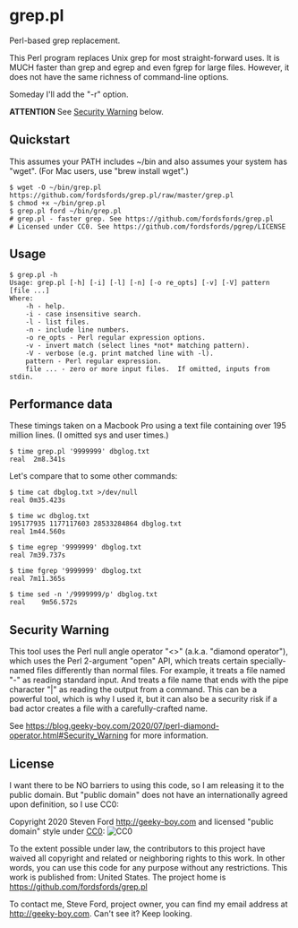 # grep.pl
Perl-based grep replacement.

This Perl program replaces Unix grep for most straight-forward
uses.
It is MUCH faster than grep and egrep and even fgrep for large files.
However, it does not have the same richness of command-line
options.

Someday I'll add the "-r" option.

**ATTENTION** See [Security Warning](#security-warning) below.


## Quickstart

This assumes your PATH includes ~/bin and also assumes your system has "wget".
(For Mac users, use "brew install wget".)

````
$ wget -O ~/bin/grep.pl https://github.com/fordsfords/grep.pl/raw/master/grep.pl
$ chmod +x ~/bin/grep.pl
$ grep.pl ford ~/bin/grep.pl
# grep.pl - faster grep. See https://github.com/fordsfords/grep.pl
# Licensed under CC0. See https://github.com/fordsfords/pgrep/LICENSE
````


## Usage

````
$ grep.pl -h
Usage: grep.pl [-h] [-i] [-l] [-n] [-o re_opts] [-v] [-V] pattern [file ...]
Where:
    -h - help.
    -i - case insensitive search.
    -l - list files.
    -n - include line numbers.
    -o re_opts - Perl regular expression options.
    -v - invert match (select lines *not* matching pattern).
    -V - verbose (e.g. print matched line with -l).
    pattern - Perl regular expression.
    file ... - zero or more input files.  If omitted, inputs from stdin.
````

## Performance data

These timings taken on a Macbook Pro using a text file containing
over 195 million lines.
(I omitted sys and user times.)

````
$ time grep.pl '9999999' dbglog.txt
real  2m8.341s
````

Let's compare that to some other commands:

````
$ time cat dbglog.txt >/dev/null
real 0m35.423s
 
$ time wc dbglog.txt
195177935 1177117603 28533284864 dbglog.txt
real 1m44.560s

$ time egrep '9999999' dbglog.txt
real 7m39.737s

$ time fgrep '9999999' dbglog.txt
real 7m11.365s

$ time sed -n '/9999999/p' dbglog.txt 
real	9m56.572s
````

## Security Warning

This tool uses the Perl null angle operator "<>" (a.k.a. "diamond operator"),
which uses the Perl 2-argument "open" API, which treats certain
specially-named files differently than normal files. For example, it treats
a file named "-" as reading standard input. And treats a file name that ends
with the pipe character "|" as reading the output from a command.
This can be a powerful tool, which is why I used it, but it can also be
a security risk if a bad actor creates a file with a carefully-crafted name.

See
https://blog.geeky-boy.com/2020/07/perl-diamond-operator.html#Security_Warning
for more information.


## License

I want there to be NO barriers to using this code, so I am releasing it to the public domain.  But "public domain" does not have an internationally agreed upon definition, so I use CC0:

Copyright 2020 Steven Ford http://geeky-boy.com and licensed
"public domain" style under
[CC0](http://creativecommons.org/publicdomain/zero/1.0/):
![CC0](https://licensebuttons.net/p/zero/1.0/88x31.png "CC0")

To the extent possible under law, the contributors to this project have
waived all copyright and related or neighboring rights to this work.
In other words, you can use this code for any purpose without any
restrictions.  This work is published from: United States.  The project home
is https://github.com/fordsfords/grep.pl

To contact me, Steve Ford, project owner, you can find my email address
at http://geeky-boy.com.  Can't see it?  Keep looking.
